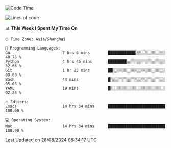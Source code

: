 <!--START_SECTION:waka-->
![Code Time](http://img.shields.io/badge/Code%20Time-2%2C158%20hrs%2028%20mins-blue)

![Lines of code](https://img.shields.io/badge/From%20Hello%20World%20I%27ve%20Written-308.0%20thousand%20lines%20of%20code-blue)

📊 **This Week I Spent My Time On** 

```text
🕑︎ Time Zone: Asia/Shanghai

💬 Programming Languages: 
Go                       7 hrs 6 mins        ████████████░░░░░░░░░░░░░   48.75 % 
Python                   4 hrs 45 mins       ████████░░░░░░░░░░░░░░░░░   32.68 % 
Git                      1 hr 23 mins        ██░░░░░░░░░░░░░░░░░░░░░░░   09.60 % 
Bash                     44 mins             █░░░░░░░░░░░░░░░░░░░░░░░░   05.03 % 
YAML                     19 mins             █░░░░░░░░░░░░░░░░░░░░░░░░   02.23 % 

🔥 Editors: 
Emacs                    14 hrs 34 mins      █████████████████████████   100.00 % 

💻 Operating System: 
Mac                      14 hrs 34 mins      █████████████████████████   100.00 % 
```


 Last Updated on 28/08/2024 06:34:17 UTC
<!--END_SECTION:waka-->
